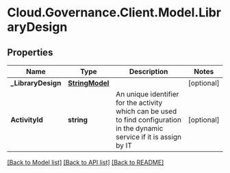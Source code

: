 # Cloud.Governance.Client.Model.LibraryDesign
## Properties

Name | Type | Description | Notes
------------ | ------------- | ------------- | -------------
**_LibraryDesign** | [**StringModel**](StringModel.md) |  | [optional] 
**ActivityId** | **string** | An unique identifier for the activity which can be used to find configuration in the dynamic service if it is assign by IT | [optional] 

[[Back to Model list]](../README.md#documentation-for-models) [[Back to API list]](../README.md#documentation-for-api-endpoints) [[Back to README]](../README.md)

